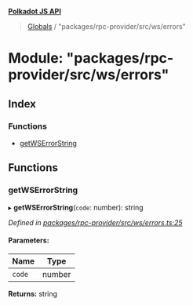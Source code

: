 **[Polkadot JS API](../README.md)**

> [Globals](../globals.md) / "packages/rpc-provider/src/ws/errors"

# Module: "packages/rpc-provider/src/ws/errors"

## Index

### Functions

* [getWSErrorString](_packages_rpc_provider_src_ws_errors_.md#getwserrorstring)

## Functions

### getWSErrorString

▸ **getWSErrorString**(`code`: number): string

*Defined in [packages/rpc-provider/src/ws/errors.ts:25](https://github.com/polkadot-js/api/blob/d3703c072/packages/rpc-provider/src/ws/errors.ts#L25)*

#### Parameters:

Name | Type |
------ | ------ |
`code` | number |

**Returns:** string
